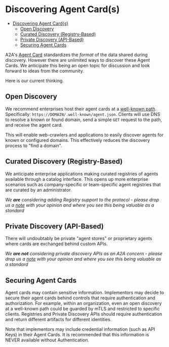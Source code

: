 # Discovering Agent Card(s)

<!-- TOC -->

- [Discovering Agent Card(s)](#discovering-agent-cards)
  - [Open Discovery](#open-discovery)
  - [Curated Discovery (Registry-Based)](#curated-discovery-registry-based)
  - [Private Discovery (API-Based)](#private-discovery-api-based)
  - [Securing Agent Cards](#securing-agent-cards)

<!-- /TOC -->

A2A's [Agent Card](/documentation.md#agent-card) standardizes the _format_ of the data shared during discovery. However there are unlimited ways to discover these Agent Cards. We anticipate this being an open topic for discussion and look forward to ideas from the community.

Here is our current thinking.

## Open Discovery

We recommend enterprises host their agent cards at a [well-known path](https://en.wikipedia.org/wiki/Well-known_URI). Specifically: `https://DOMAIN/.well-known/agent.json`. Clients will use DNS to resolve a known or found domain, send a simple `GET` request to the path, and receive the agent card.

This will enable web-crawlers and applications to easily discover agents for known or configured domains. This effectively reduces the discovery process to "find a domain".

## Curated Discovery (Registry-Based)

We anticipate enterprise applications making curated registries of agents available through a catalog interface. This opens up more enterprise scenarios such as company-specific or team-specific agent registries that are curated by an administrator.

_We **are** considering adding Registry support to the protocol - please drop us a [note](https://github.com/google/A2A/blob/main/README.md#contributing) with your opinion and where you see this being valuable as a standard_

## Private Discovery (API-Based)

There will undoubtably be private "agent stores" or proprietary agents where cards are exchanged behind custom APIs.

_We **are not** considering private discovery APIs as an A2A concern - please drop us a [note](https://github.com/google/A2A/blob/main/README.md#contributing) with your opinion and where you see this being valuable as a standard_

## Securing Agent Cards

Agent cards may contain sensitive information. Implementors may decide to secure their agent cards behind controls that require authentication and authorization. For example, within an organization, even an open discovery at a well-known path could be guarded by mTLS and restricted to specific clients. Registries and Private Discovery APIs should require authentication and return different artifacts for different identities.

Note that implementors may include credential information (such as API Keys) in their Agent Cards. It is recommended that this information is NEVER available without Authentication.

